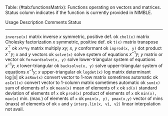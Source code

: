 Table: (\#tab:functionsMatrix): Functions operating on vectors and matrices. Status column indicates if the function is currently
provided in NIMBLE.

  Usage                   Description                                Comments                         Status
  ----------------------- ------------------------------------------ -------------------------------- ------  
  `inverse(x)`            matrix inverse                             $x$ symmetric, positive def.     ok
  `chol(x)`               matrix Cholesky factorization              $x$ symmetric, positive def.     ok
  `t(x)`                  matrix transpose                           $x^\top$                         ok
  `x%*%y`                 matrix multiply                            $xy$; $x$, $y$ conformant        ok
  `inprod(x, y)`          dot product                                $x^\top y$; $x$ and $y$ vectors  ok
  `solve(x)`              solve system of equations                  $x^{-1} y$; $y$ matrix or vector ok
  `forwardsolve(x, y)`    solve lower-triangular system of equations $x^{-1} y$; $x$ lower-triangular ok
  `backsolve(x, y)`       solve upper-triangular system of equations $x^{-1} y$; $x$ upper-triangular ok
  `logdet(x)`             log matrix determinant                     $\log|x|$                        ok
  `asRow(x)`              convert vector to 1-row matrix             sometimes automatic              ok
  `asCol(x)`              convert vector to 1-column matrix          sometimes automatic              ok
  `sum(x)`                sum of elements of `x`                                                      ok
  `mean(x)`               mean of elements of `x`                                                     ok
  `sd(x)`                 standard deviation of elements of `x`                                       ok
  `prod(x)`               product of elements of `x`                                                  ok
  `min(x), max(x)`        min. (max.) of elements of `x`                                              ok
  `pmin(x, y), pmax(x,y)` vector of mins (maxs) of elements of                                        ok
                          `x` and `y`
  `interp.lin(x, v1, v2)` linear interpolation                                                        not avail.
